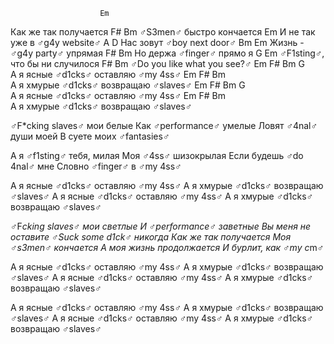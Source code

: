 						Em
Как же так получается 
F# 								Bm
♂S3men♂ быстро кончается 
							Em
И не так уже в ♂g4y website♂ 
A					D
Нас зовут ♂boy next door♂ 
Bm				Em
Жизнь - ♂g4y party♂ упрямая 
F# 					Bm
Но держа ♂finger♂ прямо я
G					Em
♂F1sting♂, что бы ни случилося 
F#					Bm
♂Do you like what you see?♂
           			 Em 		F# 					Bm 				G				
А я ясные ♂d1cks♂ оставляю ♂my 4ss♂ 
            			   Em  		F# 					Bm 				
А я хмурые ♂d1cks♂ возвращаю ♂slaves♂ 
               				 Em  		F# 					Bm 				G				
А я ясные ♂d1cks♂ оставляю ♂my 4ss♂ 
                			 Em  		F# 					Bm 			
А я хмурые ♂d1cks♂ возвращаю ♂slaves♂ 

♂F*cking slaves♂ мои белые
Как ♂performance♂ умелые 
Ловят ♂4nal♂ души моей 
В суете моих ♂fantasies♂ 

А я ♂f1sting♂ тебя, милая 
Моя ♂4ss♂ шизокрылая 
Если будешь ♂do 4nal♂ мне 
Словно ♂finger♂ в ♂my 4ss♂ 

А я ясные ♂d1cks♂ оставляю ♂my 4ss♂ 
А я хмурые ♂d1cks♂ возвращаю ♂slaves♂
А я ясные ♂d1cks♂ оставляю ♂my 4ss♂
А я хмурые ♂d1cks♂ возвращаю ♂slaves♂ 

♂F*cking slaves♂ мои светлые
И ♂performance♂ заветные 
Вы меня не оставите 
♂Suck some d1ck♂ никогда 
Как же так получается 
Моя ♂s3men♂ кончается 
А моя жизнь продолжается
И бурлит, как ♂my c*m♂ 

А я ясные ♂d1cks♂ оставляю ♂my 4ss♂ 
А я хмурые ♂d1cks♂ возвращаю ♂slaves♂ 
А я ясные ♂d1cks♂ оставляю ♂my 4ss♂ 
А я хмурые ♂d1cks♂ возвращаю ♂slaves♂ 

А я ясные ♂d1cks♂ оставляю ♂my 4ss♂ 
А я хмурые ♂d1cks♂ возвращаю ♂slaves♂ 
А я ясные ♂d1cks♂ оставляю ♂my 4ss♂ 
А я хмурые ♂d1cks♂ возвращаю ♂slaves♂